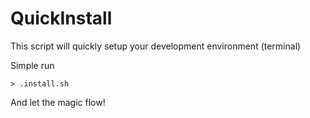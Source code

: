 # QuickInstall
This script will quickly setup your development environment (terminal)

Simple run
```
> .install.sh
```

And let the magic flow!

